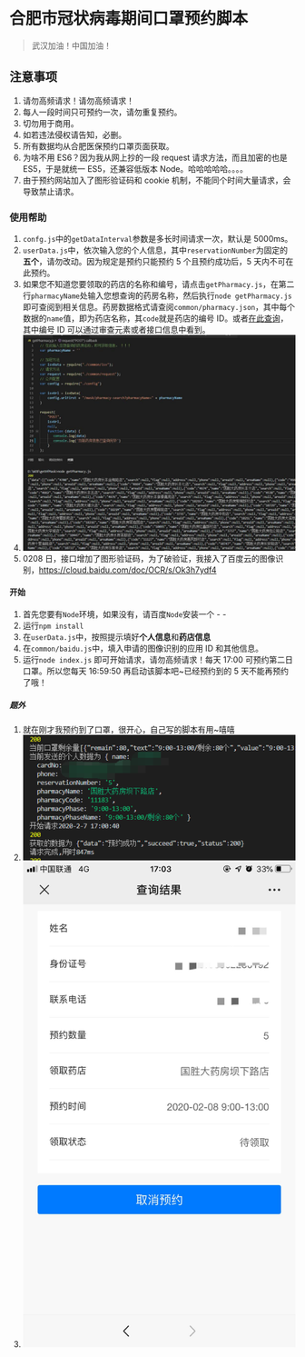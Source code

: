 # 合肥市冠状病毒期间口罩预约脚本

> 武汉加油！中国加油！

## 注意事项

1. 请勿高频请求！请勿高频请求！
2. 每人一段时间只可预约一次，请勿重复预约。
3. 切勿用于商用。
4. 如若违法侵权请告知，必删。
5. 所有数据均从合肥医保预约口罩页面获取。
6. 为啥不用 ES6？因为我从网上抄的一段 request 请求方法，而且加密的也是 ES5，于是就统一 ES5，还兼容低版本 Node。哈哈哈哈哈。。。。
7. 由于预约网站加入了图形验证码和 cookie 机制，不能同个时间大量请求，会导致禁止请求。

### 使用帮助

1. `confg.js`中的`getDataInterval`参数是多长时间请求一次，默认是 5000ms。
2. `userData.js`中，依次输入您的个人信息，其中`reservationNumber`为固定的**五个**，请勿改动。因为规定是预约只能预约 5 个且预约成功后，5 天内不可在此预约。
3. 如果您不知道您要领取的药店的名称和编号，请点击`getPharmacy.js`，在第二行`pharmacyName`处输入您想查询的药房名称，然后执行`node getPharmacy.js`即可查阅到相关信息。药房数据格式请查阅`common/pharmacy.json`，其中每个数据的`name`值，即为药店名称，其`code`就是药店的编号 ID。或者[在此查询](http://kzgm.bbshjz.cn:8000/ncms/mask/pharmacy-list)，其中编号 ID 可以通过审查元素或者接口信息中看到。
4. ![pharmacy](https://github.com/542154968/getHfMask/blob/master/images/pharmacy.jpg)
5. 0208 日，接口增加了图形验证码，为了破验证，我接入了百度云的图像识别，https://cloud.baidu.com/doc/OCR/s/Ok3h7ydf4

#### 开始

1. 首先您要有`Node`环境，如果没有，请百度`Node`安装一个 - -
2. 运行`npm install`
3. 在`userData.js`中，按照提示填好**个人信息**和**药店信息**
4. 在`common/baidu.js`中，填入申请的图像识别的应用 ID 和其他信息。
5. 运行`node index.js` 即可开始请求，请勿高频请求！每天 17:00 可预约第二日口罩。所以您每天 16:59:50 再启动该脚本吧~已经预约到的 5 天不能再预约了哦！

##### 题外

1. 就在刚才我预约到了口罩，很开心，自己写的脚本有用~嘻嘻
2. ![requestInfo](https://github.com/542154968/getHfMask/blob/master/images/requestInfo.png)
3. ![getMaskDetail](https://github.com/542154968/getHfMask/blob/master/images/getMaskDetail.jpg)
